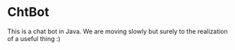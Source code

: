 # ChtBot

This is a chat bot in Java. We are moving slowly but surely to the realization of a useful thing :)
